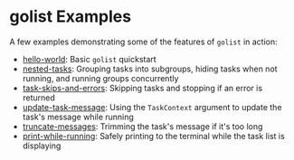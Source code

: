 # golist Examples

A few examples demonstrating some of the features of `golist` in action:

* [hello-world](./hello-world/main.go): Basic `golist` quickstart
* [nested-tasks](./nested-tasks/main.go): Grouping tasks into subgroups, hiding tasks when not running, and running groups concurrently
* [task-skips-and-errors](./task-skips-and-errors/main.go): Skipping tasks and stopping if an error is returned
* [update-task-message](./update-task-message/main.go): Using the `TaskContext` argument to update the task's message while running
* [truncate-messages](./truncate-messages/main.go): Trimming the task's message if it's too long
* [print-while-running](./print-while-running/main.go): Safely printing to the terminal while the task list is displaying
